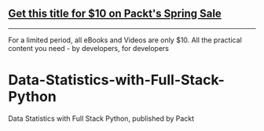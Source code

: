 ## [Get this title for $10 on Packt's Spring Sale](https://www.packt.com/V15202?utm_source=github&utm_medium=packt-github-repo&utm_campaign=spring_10_dollar_2022)
-----
For a limited period, all eBooks and Videos are only $10. All the practical content you need \- by developers, for developers

# Data-Statistics-with-Full-Stack-Python
Data Statistics with Full Stack Python, published by Packt
